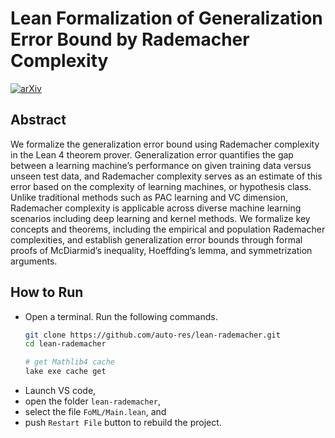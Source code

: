 # Lean Formalization of Generalization Error Bound by Rademacher Complexity
[![arXiv](https://img.shields.io/badge/arXiv-2503.19605-b31b1b.svg)](https://arxiv.org/abs/2503.19605)

## Abstract
We formalize the generalization error bound using Rademacher complexity in the Lean 4 theorem
prover. Generalization error quantifies the gap between a learning machine’s performance on given
training data versus unseen test data, and Rademacher complexity serves as an estimate of this error
based on the complexity of learning machines, or hypothesis class. Unlike traditional methods such as
PAC learning and VC dimension, Rademacher complexity is applicable across diverse machine learning
scenarios including deep learning and kernel methods. We formalize key concepts and theorems, including
the empirical and population Rademacher complexities, and establish generalization error bounds through
formal proofs of McDiarmid’s inequality, Hoeffding’s lemma, and symmetrization arguments.

## How to Run
- Open a terminal. Run the following commands.
  ```bash
  git clone https://github.com/auto-res/lean-rademacher.git
  cd lean-rademacher

  # get Mathlib4 cache 
  lake exe cache get
  ```
- Launch VS code,
- open the folder ```lean-rademacher```,
- select the file ```FoML/Main.lean```, and
- push ```Restart File``` button to rebuild the project.
